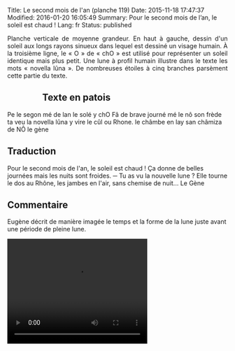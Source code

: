 Title: Le second mois de l'an (planche 119)
Date: 2015-11-18 17:47:37
Modified: 2016-01-20 16:05:49
Summary: Pour le second mois de l’an, le soleil est chaud ! 
Lang: fr
Status: published

<p style="text-align:justify;">Planche verticale de moyenne grandeur. En haut à gauche, dessin d'un soleil aux longs rayons sinueux dans lequel est dessiné un visage humain. À la troisième ligne, le « O » de « chO » est utilisé pour représenter un soleil identique mais plus petit. Une lune à profil humain illustre dans le texte les mots « novella lûna ». De nombreuses étoiles à cinq branches parsèment cette partie du texte.</p>

<figure class="image-block" style="float: left;">
  <img alt="" src="{static}/images/planche_119.png">
  <figcaption style="max-width: 170px"></figcaption>
</figure>

## Texte en patois

Pe le segon mé de lan le solé y chO   Fâ de brave journé mé le nô son frède ta veu la novella lûna y vire le cûl ou Rhone. le châmbe en lay san  châmiza de NÔ                                        le gène

## Traduction

Pour le second mois de l'an, le soleil est chaud ! Ça donne de belles journées mais les nuits sont froides.
─  Tu as vu la nouvelle lune ? Elle tourne le dos au Rhône, les jambes en l'air, sans chemise de nuit...
Le Gène

## Commentaire

Eugène décrit de manière imagée le temps et la forme de la lune juste avant une période de pleine lune.



<video width="320" height="240" controls>
  <source src="https://d1njpgd0ygatdn.cloudfront.net/video_119.mp4" type="video/mp4">
</video>
